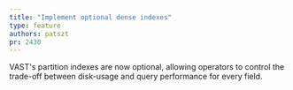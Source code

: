 ```yaml
---
title: "Implement optional dense indexes"
type: feature
authors: patszt
pr: 2430
---
```


VAST's partition indexes are now optional, allowing operators to control the
trade-off between disk-usage and query performance for every field.
